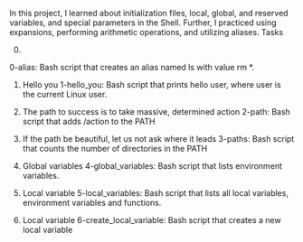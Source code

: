 In this project, I learned about initialization files, local, global, and reserved variables, and special parameters in the Shell. Further, I practiced using expansions, performing arithmetic operations, and utilizing aliases.
Tasks

0.
0-alias: Bash script that creates an alias named ls with value rm *.

1. Hello you
1-hello_you: Bash script that prints hello user, where user is the current Linux user.

2. The path to success is to take massive, determined action
2-path: Bash script that adds /action to the PATH

3. If the path be beautiful, let us not ask where it leads
3-paths: Bash script that counts the number of directories in the PATH

4. Global variables
4-global_variables: Bash script that lists environment variables.

5. Local variable
5-local_variables: Bash script that lists all local variables, environment variables and functions.

6. Local variable
6-create_local_variable: Bash script that creates a new local variable 
